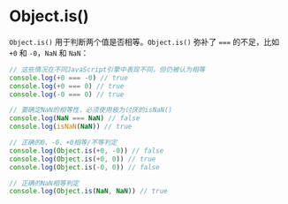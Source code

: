 # Object.is()

`Object.is()` 用于判断两个值是否相等。`Object.is()` 弥补了 `===` 的不足，比如 `+0` 和 `-0`，`NaN` 和 `NaN`：

```js
// 这些情况在不同JavaScript引擎中表现不同，但仍被认为相等
console.log(+0 === -0) // true
console.log(+0 === 0) // true
console.log(-0 === 0) // true

// 要确定NaN的相等性，必须使用极为讨厌的isNaN()
console.log(NaN === NaN) // false
console.log(isNaN(NaN)) // true
```

```js
// 正确的0、-0、+0相等/不等判定
console.log(Object.is(+0, -0)) // false
console.log(Object.is(+0, 0)) // true
console.log(Object.is(-0, 0)) // false

// 正确的NaN相等判定
console.log(Object.is(NaN, NaN)) // true
```
